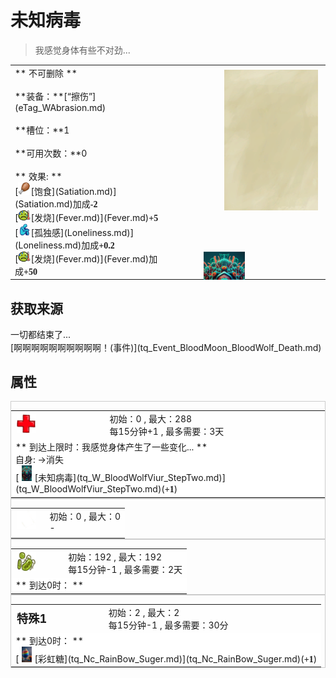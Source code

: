 # 未知病毒  
> 我感觉身体有些不对劲...  
  
<table class="table table-bordered" data-toggle="table"  data-show-header="false"><thead style="display:none"><tr ><th  style="width:50%;text-align:left;vertical-align:top;"  >title</th><th  style="width:50%;text-align:left;vertical-align:top;"  ></th></tr></thead><tr ><td  style="width:50%;text-align:left;vertical-align:top;"  >** 不可删除 **<br><br>**装备：**[“擦伤”](eTag_WAbrasion.md)<br><br>**槽位：**1<br><br>**可用次数：**0<br><br>** 效果: **<br>[<div style="width:20px;display:inline-block;text-align:center"><img decoding="async" src="Sprite/Hunger.png" href="a.md" style="max-width:20px;max-height:20px;"></div>[饱食](Satiation.md)](Satiation.md)加成<span style="font-family:ui-monospace"><b>-2</b></span><br>[<div style="width:20px;display:inline-block;text-align:center"><img decoding="async" src="Sprite/Fever.png" href="a.md" style="max-width:20px;max-height:20px;"></div>[发烧](Fever.md)](Fever.md)<span style="font-family:ui-monospace"><b>+5</b></span><br>[<div style="width:20px;display:inline-block;text-align:center"><img decoding="async" src="Sprite/Loneliness.png" href="a.md" style="max-width:20px;max-height:20px;"></div>[孤独感](Loneliness.md)](Loneliness.md)加成<span style="font-family:ui-monospace"><b>+0.2</b></span><br>[<div style="width:20px;display:inline-block;text-align:center"><img decoding="async" src="Sprite/Fever.png" href="a.md" style="max-width:20px;max-height:20px;"></div>[发烧](Fever.md)](Fever.md)加成<span style="font-family:ui-monospace"><b>+50</b></span></td><td  style="width:50%;text-align:left;vertical-align:top;"  ><div style="float:right; margin:5px"><div class="gamecard" style="width:150px; height:225px;"><a href="tq_W_BloodWolfViur.md" style="color:black"><img class="bg" decoding="async" src="Sprite/BG_SandTop.png" href="a.md" style="max-width:150px;max-height:225px;"><img decoding="async" src="Sprite/tq/BloodWolfViur.png" class="cardimageNoBack" style="transform: translate(-50%, 0%) scale(0.4398826979472141);"><span style="font-size: 25px;">未知病毒</span></a></div></div></td></tr></tbody></table>  
  
## 获取来源  
<div style="display:inline-block"><div class="gamedatalist" style="text-align:left;min-width:200px;min-height:0px;"><div style="display:inline-block"><div style="display:inline-block;vertical-align:middle;">一切都结束了...</div><div style="display:inline-block;vertical-align:middle;">[啊啊啊啊啊啊啊啊啊啊！(事件)](tq_Event_BloodMoon_BloodWolf_Death.md)</div></div></div></div>  
  
## 属性   
<div  style="border:1px solid #CCC;"><table style="margin-bottom:0px;"><tr><td style="width:30%;text-align:left; background-color:#FEFEFE;font-size:1.3em;font-weight:bold;"><div style="width:30px;display:inline-block;text-align:center"><img decoding="async" src="Sprite/Health.png" href="a.md" style="max-width:30px;max-height:30px;"></div></td><td style="font-size:1em;background-color:#FEFEFE">初始：0 , 最大：288<br>每15分钟+1 , 最多需要：<font data-toggle="tooltip" data-placement="top" title="288TP">3天</font></td></tr><tr style="background-color:#FFFFFF"><td colspan=2>** 到达上限时：我感觉身体产生了一些变化... **<br>自身: →消失<br>[<div style="width:25px;display:inline-block;text-align:center"><img decoding="async" src="Sprite/tq/BloodWolfViur.png" href="a.md" style="max-width:25px;max-height:25px;"></div>[未知病毒](tq_W_BloodWolfViur_StepTwo.md)](tq_W_BloodWolfViur_StepTwo.md)(<span style="font-family:ui-monospace"><b>+1</b></span>)</td></tr></table></div>  
<div  style="border:1px solid #CCC;"><table style="margin-bottom:0px;"><tr><td style="width:30%;text-align:left; background-color:#FEFEFE;font-size:1.3em;font-weight:bold;"><div style="width:30px;display:inline-block;text-align:center"><img decoding="async" src="Sprite/DressingApplied.png" href="a.md" style="max-width:30px;max-height:30px;"></div></td><td style="font-size:1em;background-color:#FEFEFE">初始：0 , 最大：0<br>-</td></tr><tr style="background-color:#FFFFFF"><td colspan=2></td></tr></table></div>  
<div  style="border:1px solid #CCC;"><table style="margin-bottom:0px;"><tr><td style="width:30%;text-align:left; background-color:#FEFEFE;font-size:1.3em;font-weight:bold;"><div style="width:30px;display:inline-block;text-align:center"><img decoding="async" src="Sprite/Bacteria.png" href="a.md" style="max-width:30px;max-height:30px;"></div></td><td style="font-size:1em;background-color:#FEFEFE">初始：192 , 最大：192<br>每15分钟-1 , 最多需要：<font data-toggle="tooltip" data-placement="top" title="192TP">2天</font></td></tr><tr style="background-color:#FFFFFF"><td colspan=2>** 到达0时： **</td></tr></table></div>  
<div  style="border:1px solid #CCC;"><table style="margin-bottom:0px;"><tr><td style="width:30%;text-align:left; background-color:#FEFEFE;font-size:1.3em;font-weight:bold;">特殊1</td><td style="font-size:1em;background-color:#FEFEFE">初始：2 , 最大：2<br>每15分钟-1 , 最多需要：<font data-toggle="tooltip" data-placement="top" title="2TP">30分</font></td></tr><tr style="background-color:#FFFFFF"><td colspan=2>** 到达0时： **<br>[<div style="width:25px;display:inline-block;text-align:center"><img decoding="async" src="Sprite/tq/Candy_Rain_1.png" href="a.md" style="max-width:25px;max-height:25px;"></div>[彩虹糖](tq_Nc_RainBow_Suger.md)](tq_Nc_RainBow_Suger.md)(<span style="font-family:ui-monospace"><b>+1</b></span>)</td></tr></table></div>  


<script>document.title="未知病毒 - 卡牌生存百科 Card Survival Wiki";</script>